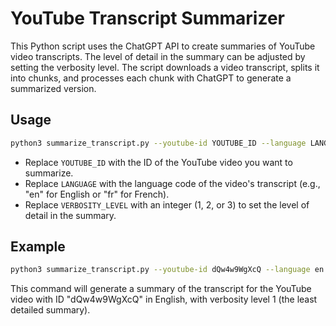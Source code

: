 # YouTube Transcript Summarizer

This Python script uses the ChatGPT API to create summaries of YouTube video transcripts. The level of detail in the summary can be adjusted by setting the verbosity level. The script downloads a video transcript, splits it into chunks, and processes each chunk with ChatGPT to generate a summarized version.

## Usage

```bash
python3 summarize_transcript.py --youtube-id YOUTUBE_ID --language LANGUAGE --verbose VERBOSITY_LEVEL
```

- Replace `YOUTUBE_ID` with the ID of the YouTube video you want to summarize.
- Replace `LANGUAGE` with the language code of the video's transcript (e.g., "en" for English or "fr" for French).
- Replace `VERBOSITY_LEVEL` with an integer (1, 2, or 3) to set the level of detail in the summary.

## Example

```bash
python3 summarize_transcript.py --youtube-id dQw4w9WgXcQ --language en --verbose 1
```

This command will generate a summary of the transcript for the YouTube video with ID "dQw4w9WgXcQ" in English, with verbosity level 1 (the least detailed summary).

